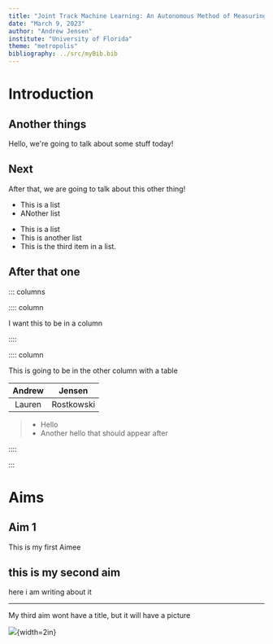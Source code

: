 ```yaml
---
title: "Joint Track Machine Learning: An Autonomous Method of Measuring Total Knee Arthroplasty Kinematics"
date: "March 9, 2023"
author: "Andrew Jensen"
institute: "University of Florida"
theme: "metropolis"
bibliography: ../src/myBib.bib
---
```


# Introduction 
## Another things
Hello, we're going to talk about some stuff today!

## Next 
After that, we are going to talk about this other thing!

* This is a list
* ANother list 
- This is a list
- This is another list
- This is the third item in a list.

## After that one

::: columns 

:::: column 

I want this to be in a column 

::::

:::: column 

This is going to be in the other column  with a table

| Andrew | Jensen     |
|:------:|:----------:|
| Lauren | Rostkowski |

> - Hello
> - Another hello that should appear after

:::: 

:::

# Aims

## Aim 1
This is my first Aimee

## this is my second aim 

here i am writing about it 

---

My third aim wont have a title, but it will have a picture

![](../figures/raster/fcn.png){width=2in}
